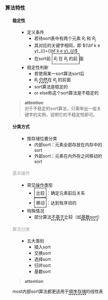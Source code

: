 <div style="float: left; width: 64%; padding: 1%;">

### 算法特性

<ul>

#### 稳定性

<ul>

- 定义条件
  - 若待sort表中有两个元素 $R_{i}$ 和 $R_{j}$ 
  - 其对应的关键字相同，即 ${\bf k e y}_{i}={\bf k e y}_{j}$ 
  - 在sort前 <span style="border: 1px solid black; padding: 5px; display: inline-block;">$R_{i}$ 在 $R_{j}$ 的前</span>面
- 稳定性判断
  - 若使用某一sort算法sort后
  - $R_{i}$ <span style="border-bottom: 3px dotted black;">仍然</span>在 $R_{j}$ 的前面
  - sort算法是稳定的
  - or else称这个sort算法是不稳定的

</ul>

>**attention**  
对于不稳定的sort算法，只需举出一组关键字的实例，说明它的不稳定性即可。  

#### 分类方式

<ul>

- 按存储位置分类
  - 内部sort：元素全部存放在内存中的sort
  - 外部sort：元素在内外存之间移动的sort

</ul>

####  <span style="color: silver;">基本操作

<ul>

- 常见操作类型
  - <span style="border: 1px solid black; padding: 5px; display: inline-block;">比较</span>：确定元素前后关系
  - <span style="border: 1px solid black; padding: 5px; display: inline-block;">移动</span>：达到有序目的
- 特殊情况
  - 部分算法<span style="border-bottom: 3px dotted black;">不基于</span>比较（如<span style="border-bottom: 3px dotted black;">基数sort</span>）

</ul>

####  <span style="color: silver;">算法分类

<ul>

- 五大类别
  - 插入sort
  - 交换sort
  - 选择sort
  - 归并sort
  - 基数sort

</ul>

>**attention**  

most内部sort算法都更适用于<span style="border-bottom: 3px dotted black;">顺序存储</span>的线性表  

</ul>

</ul>

</ul>


</div>
<div style="float: right; width: 26%; padding: 1%;">

</div>
<div style="clear: both;"></div>
